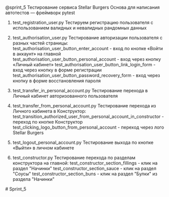 @sprint_5
Тестирование сервиса Stellar Burgers
Основа для написания автотестов — фреймворк pytest

1. test_registration_user.py
Тестируем регистрацию пользователя с использованием валидных и невалидных рандомных данных

2. test_authorisation_user.py
Тестирование авторизации пользователя с разных частей страницы:
test_authorisation_user_button_enter_account - вход по кнопке «Войти в аккаунт» на главной
test_authorisation_user_button_personal_account - вход через кнопку «Личный кабинет»
test_authorisation_user_button_link_login_form - вход через кнопку в форме регистрации
test_authorisation_user_button_password_recovery_form - вход через кнопку в форме восстановления пароля

3. test_transfer_in_personal_account.py
Тестирование перехода в Личный кабинет авторизованного пользователя

4. test_transfer_from_personal_account.py
Тестирование перехода из Личного кабинета в Конструктор: 
test_transition_authorized_user_from_personal_account_in_constructor - переход по кнопке Конструктор
test_clicking_logo_button_from_personal_account - переход через лого Stellar Burgers

5. test_logout_personal_account.py
Тестирование выхода по кнопке «Выйти» в личном кабинете

6. test_constructor.py
Тестирование перехода по разделам конструктора на главной:
test_constructor_section_fillings - клик на раздел "Начинки"
test_constructor_section_sauce - клик на раздел "Соусы"
test_constructor_section_buns - клик на раздел "Булки" из раздела "Начинки"

#   S p r i n t _ 5 
 
 